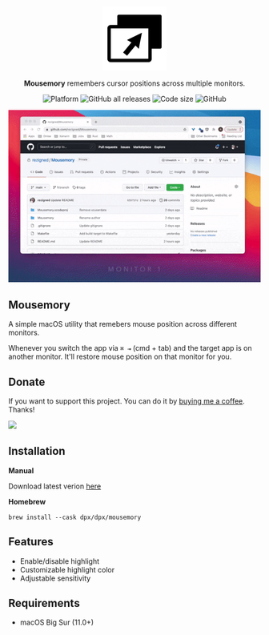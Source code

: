 <p align="center">
<img width="128" src="./Mousemory/Assets.xcassets/AppIcon.appiconset/icon-256.png?raw=true" />
</p>
<p align="center">
    <b>Mousemory</b> remembers cursor positions across multiple monitors.
</p>
<p align="center">
<img alt="Platform" src="https://img.shields.io/badge/platform-macos-blue?style=flat-square">
<img alt="GitHub all releases" src="https://img.shields.io/github/downloads/rezigned/Mousemory/total?style=flat-square&1">
<img alt="Code size" src="https://img.shields.io/github/languages/code-size/rezigned/Mousemory?style=flat-square&1">
<img alt="GitHub" src="https://img.shields.io/github/license/rezigned/Mousemory?style=flat-square&1">
</p>

<p align="center">
    <img alt="Demo" src=".github/mousemory.gif" />
</p>

## Mousemory

A simple macOS utility that remebers mouse position across different monitors.

Whenever you switch the app via `⌘ ⇥` (cmd + tab) and the target app is on another monitor. It'll restore mouse position on that monitor for you.

## Donate

If you want to support this project. You can do it by [buying me a coffee](https://www.buymeacoffee.com/rezigned). Thanks!

<a href="https://www.buymeacoffee.com/rezigned"><img src="https://img.buymeacoffee.com/button-api/?text=Buy me a coffee&emoji=&slug=rezigned&button_colour=40DCA5&font_colour=ffffff&font_family=Bree&outline_colour=000000&coffee_colour=208A51"></a>
## Installation

**Manual**

Download latest verion [here](https://github.com/rezigned/Mousemory/releases)

**Homebrew**

```
brew install --cask dpx/dpx/mousemory
```
## Features

* Enable/disable highlight
* Customizable highlight color
* Adjustable sensitivity

## Requirements

* macOS Big Sur (11.0+)
